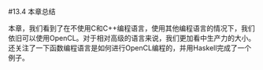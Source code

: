 #13.4 本章总结

本章，我们看到了在不使用C和C++编程语言，使用其他编程语言的情况下，我们依旧可以使用OpenCL。对于相对高级的语言来说，我们更加看中生产力的大小。还关注了一下函数编程语言是如何进行OpenCL编程的，并用Haskell完成了一个例子。
